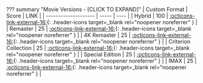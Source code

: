 ??? summary "Movie Versions - [CLICK TO EXPAND]"
    | Custom Format        | Score | LINK |
    | -------------------- | ----- | ---- |
    | Hybrid               | 100   | [:octicons-link-external-16:](/Radarr/Radarr-collection-of-custom-formats/#hybrid){: .header-icons target=_blank rel="noopener noreferrer" } |
    | Remaster             | 25    | [:octicons-link-external-16:](/Radarr/Radarr-collection-of-custom-formats/#remaster){: .header-icons target=_blank rel="noopener noreferrer" } |
    | 4K Remaster          | 25    | [:octicons-link-external-16:](/Radarr/Radarr-collection-of-custom-formats/#4k-remaster){: .header-icons target=_blank rel="noopener noreferrer" } |
    | Criterion Collection | 25    | [:octicons-link-external-16:](/Radarr/Radarr-collection-of-custom-formats/#criterion-collection){: .header-icons target=_blank rel="noopener noreferrer" } |
    | Special Edition      | 25    | [:octicons-link-external-16:](/Radarr/Radarr-collection-of-custom-formats/#special-edition){: .header-icons target=_blank rel="noopener noreferrer" } |
    | IMAX                 | 25    | [:octicons-link-external-16:](/Radarr/Radarr-collection-of-custom-formats/#imax){: .header-icons target=_blank rel="noopener noreferrer" } |
